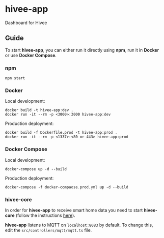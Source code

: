 # hivee-app

Dashboard for Hivee

## Guide

To start **hivee-app**, you can either run it directly using **npm**, run it in **Docker** or use **Docker Compose**.

### npm

```
npm start
```

### Docker

Local development:
```
docker build -t hivee-app:dev .
docker run -it --rm -p <3000>:3000 hivee-app:dev
```

Production deployment:
```
docker build -f Dockerfile.prod -t hivee-app:prod .
docker run -it --rm -p <1337>:<80 or 443> hivee-app:prod
```

### Docker Compose

Local development:
```
docker-compose up -d --build
```

Production deployment:
```
docker-compose -f docker-compaose.prod.yml up -d --build
```

### hivee-core

In order for **hivee-app** to receive smart home data you need to start **hivee-core** (follow the instructions [here](https://github.com/tobiasbrodd/hivee-core)).

**hivee-app** listens to MQTT on `localhost:8083` by default. To change this, edit the `src/controllers/mqtt/mqtt.ts` file.
